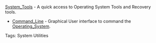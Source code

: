 [System_Tools](./) - A quick access to Operating System Tools and Recovery tools.
* [Command_Line](./Command_Line/) - Graphical User interface to command the [Operating_System](./).

Tags: System Utilities
